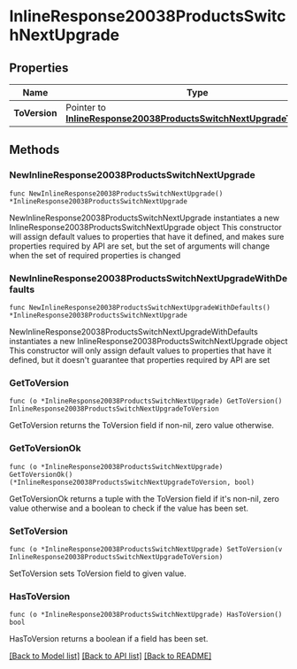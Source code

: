 # InlineResponse20038ProductsSwitchNextUpgrade

## Properties

Name | Type | Description | Notes
------------ | ------------- | ------------- | -------------
**ToVersion** | Pointer to [**InlineResponse20038ProductsSwitchNextUpgradeToVersion**](InlineResponse20038ProductsSwitchNextUpgradeToVersion.md) |  | [optional] 

## Methods

### NewInlineResponse20038ProductsSwitchNextUpgrade

`func NewInlineResponse20038ProductsSwitchNextUpgrade() *InlineResponse20038ProductsSwitchNextUpgrade`

NewInlineResponse20038ProductsSwitchNextUpgrade instantiates a new InlineResponse20038ProductsSwitchNextUpgrade object
This constructor will assign default values to properties that have it defined,
and makes sure properties required by API are set, but the set of arguments
will change when the set of required properties is changed

### NewInlineResponse20038ProductsSwitchNextUpgradeWithDefaults

`func NewInlineResponse20038ProductsSwitchNextUpgradeWithDefaults() *InlineResponse20038ProductsSwitchNextUpgrade`

NewInlineResponse20038ProductsSwitchNextUpgradeWithDefaults instantiates a new InlineResponse20038ProductsSwitchNextUpgrade object
This constructor will only assign default values to properties that have it defined,
but it doesn't guarantee that properties required by API are set

### GetToVersion

`func (o *InlineResponse20038ProductsSwitchNextUpgrade) GetToVersion() InlineResponse20038ProductsSwitchNextUpgradeToVersion`

GetToVersion returns the ToVersion field if non-nil, zero value otherwise.

### GetToVersionOk

`func (o *InlineResponse20038ProductsSwitchNextUpgrade) GetToVersionOk() (*InlineResponse20038ProductsSwitchNextUpgradeToVersion, bool)`

GetToVersionOk returns a tuple with the ToVersion field if it's non-nil, zero value otherwise
and a boolean to check if the value has been set.

### SetToVersion

`func (o *InlineResponse20038ProductsSwitchNextUpgrade) SetToVersion(v InlineResponse20038ProductsSwitchNextUpgradeToVersion)`

SetToVersion sets ToVersion field to given value.

### HasToVersion

`func (o *InlineResponse20038ProductsSwitchNextUpgrade) HasToVersion() bool`

HasToVersion returns a boolean if a field has been set.


[[Back to Model list]](../README.md#documentation-for-models) [[Back to API list]](../README.md#documentation-for-api-endpoints) [[Back to README]](../README.md)


